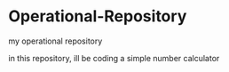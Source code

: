 # Operational-Repository
my operational repository

in this repository, ill be coding a simple number calculator